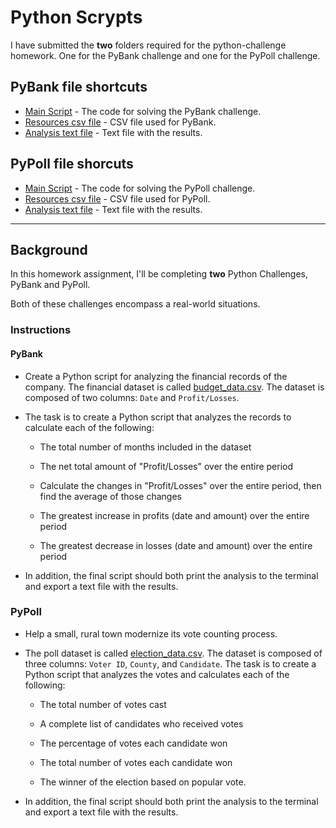 # Python Scrypts

I have submitted the **two** folders required for the python-challenge homework. One for the PyBank challenge and one for the PyPoll challenge.

## PyBank file shortcuts
* [Main Script](PyBank/main.py) - The code for solving the PyBank challenge.
* [Resources csv file](PyBank/Resources/budget_data.csv) - CSV file used for PyBank.
* [Analysis text file](PyBank/Analysis/pybank_analysis.txt) - Text file with the results.

## PyPoll file shorcuts
* [Main Script](PyPoll/main.py) - The code for solving the PyPoll challenge.
* [Resources csv file](PyPoll/Resources/election_data.csv) - CSV file used for PyPoll.
* [Analysis text file](PyPoll/Analysis/pypoll_analysis.txt) - Text file with the results.

- - -
## Background
In this homework assignment, I'll be completing **two** Python Challenges, PyBank and PyPoll.

Both of these challenges encompass a real-world situations. 

### Instructions

#### PyBank

* Create a Python script for analyzing the financial records of the company. The financial dataset is called [budget_data.csv](PyPoll/Analysis/pypoll_analysis.txt). The dataset is composed of two columns: `Date` and `Profit/Losses`. 

* The task is to create a Python script that analyzes the records to calculate each of the following:

  * The total number of months included in the dataset

  * The net total amount of "Profit/Losses" over the entire period

  * Calculate the changes in "Profit/Losses" over the entire period, then find the average of those changes

  * The greatest increase in profits (date and amount) over the entire period

  * The greatest decrease in losses (date and amount) over the entire period

* In addition, the final script should both print the analysis to the terminal and export a text file with the results.

### PyPoll

* Help a small, rural town modernize its vote counting process.

* The poll dataset is called [election_data.csv](PyPoll/Resources/election_data.csv). The dataset is composed of three columns: `Voter ID`, `County`, and `Candidate`. The task is to create a Python script that analyzes the votes and calculates each of the following:

  * The total number of votes cast

  * A complete list of candidates who received votes

  * The percentage of votes each candidate won

  * The total number of votes each candidate won

  * The winner of the election based on popular vote.

* In addition, the final script should both print the analysis to the terminal and export a text file with the results.

